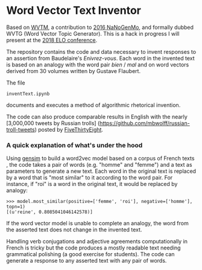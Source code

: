 # Word Vector Text Inventor
Based on [WVTM](https://github.com/mbwolff/WVTM), a contribution to [2016 NaNoGenMo](https://github.com/NaNoGenMo/2016), and formally dubbed WVTG (Word Vector Topic Generator). This is a hack in progress I will present at the [2018 ELO conference](https://sites.grenadine.uqam.ca/sites/nt2/en/elo2018/schedule/444/Algorithmic+Invention).

The repository contains the code and data necessary to invent responses to an assertion from Baudelaire's _Enivrez-vous_. Each word in the invented text is based on an analogy with the word pair _bien_ / _mal_ and on word vectors derived from 30 volumes written by Gustave Flaubert.

The file

```
inventText.ipynb
```

documents and executes a method of algorithmic rhetorical invention.

The code can also produce comparable results in English with the nearly [3,000,000 tweets by Russian trolls] (https://github.com/mbwolff/russian-troll-tweets) posted by [FiveThirtyEight](https://fivethirtyeight.com).

### A quick explanation of what's under the hood

Using [gensim](https://radimrehurek.com/gensim/models/word2vec.html) to build a word2vec model based on a corpus of French texts , the code takes a pair of words (e.g. "homme" and "femme") and a text as parameters to generate a new text. Each word in the original text is replaced by a word that is "most similar" to it according to the word pair. For instance, if "roi" is a word in the original text, it would be replaced by analogy:

```
>>> model.most_similar(positive=['femme', 'roi'], negative=['homme'], topn=1)
[(u'reine', 0.8085041046142578)]
```
If the word vector model is unable to complete an analogy, the word from the asserted text does not change in the invented text.

Handling verb conjugations and adjective agreements computationally in French is tricky but the code produces a mostly readable text needing grammatical polishing (a good exercise for students). The code can generate a response to any asserted text with any pair of words.

